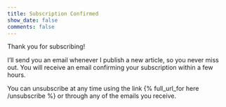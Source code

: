 ```yaml
---
title: Subscription Confirmed
show_date: false
comments: false
---
```


Thank you for subscribing!

I’ll send you an email whenever I publish a new article, so you never miss out. You will receive an email confirming your subscription within a few hours.

You can unsubscribe at any time using the link {% full_url_for here /unsubscribe %} or through any of the emails you receive.
